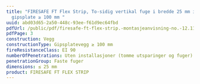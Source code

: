 ```yaml
---
title: "FIRESAFE FT Flex Strip, To-sidig vertikal fuge i bredde 25 mm i
  gipsplate ≥ 100 mm "
uuid: abd03d65-2a50-448c-93ee-f61d9ec64fbd
pdfUrl: /public/pdf/firesafe-ft-flex-strip.-montasjeanvisning-no.-12.11.2019.pdf
pdfPage: 3
construction: Vegg
constructionType: Gipsplatevegg ≥ 100 mm
fireResistanceClass: EI 90
numberOfPenetrations: Uten installasjoner (tomme utsparinger og fuger)
penetrationGroup: Faste fuger
dimensions: ≤ 25 mm
product: FIRESAFE FT FLEX STRIP
---
```

